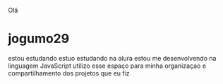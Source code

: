 Olá 
# jogumo29
estou estudando
estuo estudando na alura
estou me desenvolvendo na linguagem JavaScript
utilizo esse espaço para minha organizaçao e compartilhamento dos projetos que eu fiz 

